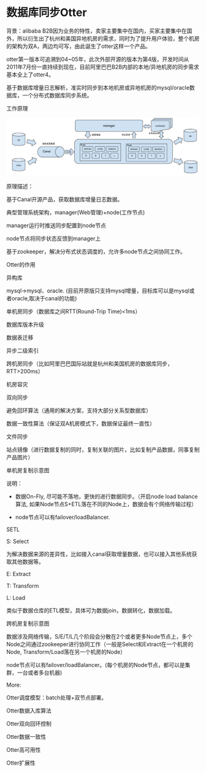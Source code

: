 # 数据库同步Otter

背景：alibaba B2B因为业务的特性，卖家主要集中在国内，买家主要集中在国外，所以衍生出了杭州和美国异地机房的需求，同时为了提升用户体验，整个机房的架构为双A，两边均可写，由此诞生了otter这样一个产品。

otter第一版本可追溯到04~05年，此次外部开源的版本为第4版，开发时间从2011年7月份一直持续到现在，目前阿里巴巴B2B内部的本地/异地机房的同步需求基本全上了otter4。

基于数据库增量日志解析，准实时同步到本地机房或异地机房的mysql/oracle数据库，一个分布式数据库同步系统。

工作原理

![](/otter.png)

原理描述：

基于Canal开源产品，获取数据库增量日志数据。

典型管理系统架构，manager\(Web管理\)+node\(工作节点\)

manager运行时推送同步配置到node节点

node节点将同步状态反馈到manager上

基于zookeeper，解决分布式状态调度的，允许多node节点之间协同工作。

Otter的作用

异构库

mysql-&gt;mysql、oracle. \(目前开原版只支持mysql增量，目标库可以是mysql或者oracle,取决于canal的功能\)

单机房同步（数据库之间RTT\(Round-Trip Time\)&lt;1ms）

数据库版本升级

数据表迁移

异步二级索引

跨机房同步（比如阿里巴巴国际站就是杭州和美国机房的数据库同步，RTT&gt;200ms）

机房容灾

双向同步

避免回环算法（通用的解决方案，支持大部分关系型数据库）

数据一致性算法（保证双A机房模式下，数据保证最终一直性）

文件同步

站点镜像（进行数据复制的同时，复制关联的图片，比如复制产品数据，同事复制产品图片）

单机房复制示意图

说明：

* 数据On-Fly, 尽可能不落地，更快的进行数据同步。（开启node load balance算法, 如果Node节点S+ETL落在不同的Node上，数据会有个网络传输过程）

* node节点可以有failover/loadBalancer.

SETL

S: Select

为解决数据来源的差异性，比如接入canal获取增量数据，也可以接入其他系统获取其他数据等。

E: Extract

T: Transform

L: Load

类似于数据仓库的ETL模型，具体可为数据join，数据转化，数据加载。

跨机房复制示意图

数据涉及网络传输，S/E/T/L几个阶段会分散在2个或者更多Node节点上，多个Node之间通过zookeeper进行协同工作（一般是Select和Extract在一个机房的Node, Transform/Load落在另一个机房的Node）

node节点可以有failover/loadBalancer。\(每个机房的Node节点，都可以是集群，一台或者多台机器\)

More:

Otter调度模型：batch处理+双节点部署。

Otter数据入库算法

Otter双向回环控制

Otter数据一致性

Otter高可用性

Otter扩展性


